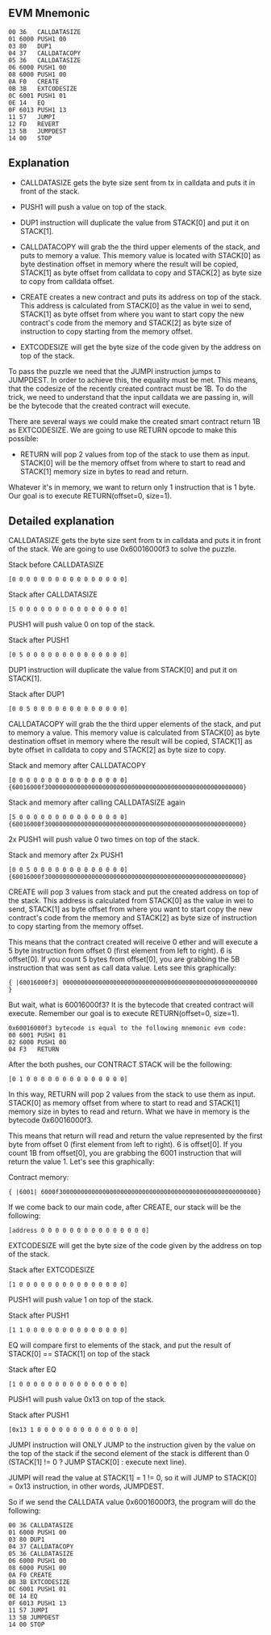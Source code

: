 ## EVM Mnemonic

```
00 36   CALLDATASIZE
01 6000 PUSH1 00
03 80   DUP1
04 37   CALLDATACOPY
05 36   CALLDATASIZE
06 6000 PUSH1 00
08 6000 PUSH1 00
0A F0   CREATE
0B 3B   EXTCODESIZE
0C 6001 PUSH1 01
0E 14   EQ
0F 6013 PUSH1 13
11 57   JUMPI
12 FD   REVERT
13 5B   JUMPDEST
14 00   STOP
```

## Explanation

- CALLDATASIZE gets the byte size sent from tx in calldata and puts it in front of the stack.

- PUSH1 will push a value on top of the stack.

- DUP1 instruction will duplicate the value from STACK[0] and put it on STACK[1].

- CALLDATACOPY will grab the the third upper elements of the stack, and puts to memory a value. This memory value is located with STACK[0] as byte destination offset in memory where the result will be copied, STACK[1] as byte offset from calldata to copy and STACK[2] as byte size to copy from calldata offset.

- CREATE creates a new contract and puts its address on top of the stack. This address is calculated from STACK[0] as the value in wei to send, STACK[1] as byte offset from where you want to start copy the new contract's code from the memory and STACK[2] as byte size of instruction to copy starting from the memory offset.

- EXTCODESIZE will get the byte size of the code given by the address on top of the stack.

To pass the puzzle we need that the JUMPI instruction jumps to JUMPDEST. In order to achieve this, the equality must be met. This means, that the codesize of the recently created contract must be 1B. To do the trick, we need to understand that the input calldata we are passing in, will be the bytecode that the created contract will execute.

There are several ways we could make the created smart contract return 1B as EXTCODESIZE. We are going to use RETURN opcode to make this possible:

- RETURN will pop 2 values from top of the stack to use them as input. STACK[0] will be the memory offset from where to start to read and STACK[1] memory size in bytes to read and return.

Whatever it's in memory, we want to return only 1 instruction that is 1 byte. Our goal is to execute RETURN(offset=0, size=1).

## Detailed explanation

CALLDATASIZE gets the byte size sent from tx in calldata and puts it in front of the stack. We are going to use 0x60016000f3 to solve the puzzle.

Stack before CALLDATASIZE

```
[0 0 0 0 0 0 0 0 0 0 0 0 0 0 0 0]
```

Stack after CALLDATASIZE

```
[5 0 0 0 0 0 0 0 0 0 0 0 0 0 0 0]
```

PUSH1 will push value 0 on top of the stack.

Stack after PUSH1

```
[0 5 0 0 0 0 0 0 0 0 0 0 0 0 0 0]
```

DUP1 instruction will duplicate the value from STACK[0] and put it on STACK[1].

Stack after DUP1

```
[0 0 5 0 0 0 0 0 0 0 0 0 0 0 0 0]
```

CALLDATACOPY will grab the the third upper elements of the stack, and put to memory a value. This memory value is calculated from STACK[0] as byte destination offset in memory where the result will be copied, STACK[1] as byte offset in calldata to copy and STACK[2] as byte size to copy.

Stack and memory after CALLDATACOPY

```
[0 0 0 0 0 0 0 0 0 0 0 0 0 0 0 0]
{60016000f3000000000000000000000000000000000000000000000000000000}
```

Stack and memory after calling CALLDATASIZE again

```
[5 0 0 0 0 0 0 0 0 0 0 0 0 0 0 0]
{60016000f3000000000000000000000000000000000000000000000000000000}
```

2x PUSH1 will push value 0 two times on top of the stack.

Stack and memory after 2x PUSH1

```
[0 0 5 0 0 0 0 0 0 0 0 0 0 0 0 0]
{60016000f3000000000000000000000000000000000000000000000000000000}
```

CREATE will pop 3 values from stack and put the created address on top of the stack. This address is calculated from STACK[0] as the value in wei to send, STACK[1] as byte offset from where you want to start copy the new contract's code from the memory and STACK[2] as byte size of instruction to copy starting from the memory offset.

This means that the contract created will receive 0 ether and will execute a 5 byte instruction from offset 0 (first element from left to right). 6 is offset[0]. If you count 5 bytes from offset[0], you are grabbing the 5B instruction that was sent as call data value. Lets see this graphically:

```
{ |60016000f3| 000000000000000000000000000000000000000000000000000000 }
```

But wait, what is 60016000f3? It is the bytecode that created contract will execute. Remember our goal is to execute RETURN(offset=0, size=1).

```
0x60016000f3 bytecode is equal to the following mnemonic evm code:
00 6001 PUSH1 01
02 6000 PUSH1 00
04 F3   RETURN
```

After the both pushes, our CONTRACT STACK will be the following:

```
[0 1 0 0 0 0 0 0 0 0 0 0 0 0 0 0]
```

In this way, RETURN will pop 2 values from the stack to use them as input. STACK[0] as memory offset from where to start to read and STACK[1] memory size in bytes to read and return. What we have in memory is the bytecode 0x60016000f3.

This means that return will read and return the value represented by the first byte from offset 0 (first element from left to right). 6 is offset[0]. If you count 1B from offset[0], you are grabbing the 6001 instruction that will return the value 1. Let's see this graphically:

Contract memory:

```
{ |6001| 6000f3000000000000000000000000000000000000000000000000000000}
```

If we come back to our main code, after CREATE, our stack will be the following:

```
[address 0 0 0 0 0 0 0 0 0 0 0 0 0 0 0]
```

EXTCODESIZE will get the byte size of the code given by the address on top of the stack.

Stack after EXTCODESIZE

```
[1 0 0 0 0 0 0 0 0 0 0 0 0 0 0 0]
```

PUSH1 will push value 1 on top of the stack.

Stack after PUSH1

```
[1 1 0 0 0 0 0 0 0 0 0 0 0 0 0 0]
```

EQ will compare first to elements of the stack, and put the result of STACK[0] == STACK[1] on top of the stack

Stack after EQ

```
[1 0 0 0 0 0 0 0 0 0 0 0 0 0 0 0]
```

PUSH1 will push value 0x13 on top of the stack.

Stack after PUSH1

```
[0x13 1 0 0 0 0 0 0 0 0 0 0 0 0 0 0]
```

JUMPI instruction will ONLY JUMP to the instruction given by the value on the top of the stack if the second element of the stack is different than 0 (STACK[1] != 0 ? JUMP STACK[0] : execute next line).

JUMPI will read the value at STACK[1] = 1 != 0, so it will JUMP to STACK[0] = 0x13 instruction, in other words, JUMPDEST.

So if we send the CALLDATA value 0x60016000f3, the program will do the following:

```
00 36 CALLDATASIZE
01 6000 PUSH1 00
03 80 DUP1
04 37 CALLDATACOPY
05 36 CALLDATASIZE
06 6000 PUSH1 00
08 6000 PUSH1 00
0A F0 CREATE
0B 3B EXTCODESIZE
0C 6001 PUSH1 01
0E 14 EQ
0F 6013 PUSH1 13
11 57 JUMPI
13 5B JUMPDEST
14 00 STOP
```
